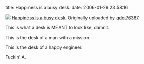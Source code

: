title: Happiness is a busy desk.
date: 2006-01-29 23:58:16

[![][1]][2]
[Happiness is a busy desk.][3]
Originally uploaded by [qdot76367][4].

This is what a desk is MEANT to look like, damnit.   

This is the desk of a man with a mission.  

This is the desk of a happy engineer.   

Fuckin' A.

   [1]: http://static.flickr.com/43/92967004_51a121f301_m.jpg
   [2]: http://www.flickr.com/photos/80226255@N00/92967004/
   [3]: http://www.flickr.com/photos/80226255@N00/92967004/
   [4]: http://www.flickr.com/people/80226255@N00/

